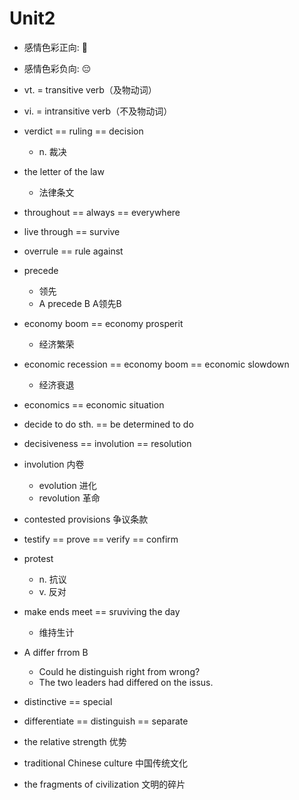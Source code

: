 # Unit2

- 感情色彩正向: 🙂
- 感情色彩负向: 😔
- vt. = transitive verb（及物动词）
- vi. = intransitive verb（不及物动词）

- verdict == ruling == decision
    - n. 裁决
- the letter of the law
    - 法律条文
- throughout == always == everywhere
- live through == survive
- overrule == rule against
- precede
  - 领先
  - A precede B A领先B
- economy boom == economy prosperit
    - 经济繁荣
- economic recession == economy boom == economic slowdown 
    - 经济衰退
- economics == economic situation
- decide to do sth. == be determined to do
- decisiveness == involution == resolution 
- involution 内卷
    - evolution 进化
    - revolution 革命
- contested provisions 争议条款
- testify == prove == verify == confirm
- protest
    - n. 抗议
    - v. 反对
- make ends meet == sruviving the day
    - 维持生计
- A differ frrom B
    - Could he distinguish right from wrong?
    - The two leaders had differed on the issus.
- distinctive == special
- differentiate == distinguish == separate
- the relative strength 优势
- traditional Chinese culture 中国传统文化
- the fragments of civilization 文明的碎片

